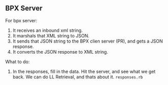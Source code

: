 ## BPX Server

For bpx server:

1. It receives an inbound xml string.
2. It marshals that XML string to JSON.
3. It sends that JSON string to the BPX clien server (PR), and gets a JSON response.
4. It converts the JSON response to XML string.


What to do:

1. In the responses, fill in the data. Hit the server, and see what we get back. We can do LL Retrieval, and thats about it. `responses.rb`